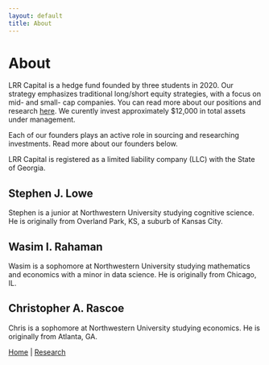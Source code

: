 ```yaml
---
layout: default
title: About
---
```

# About

LRR Capital is a hedge fund founded by three students in 2020. Our strategy emphasizes traditional long/short equity strategies, with a focus on mid- and small- cap companies. You can read more about our positions and research <a href="/research">here</a>. We curently invest approximately $12,000 in total assets under management.

Each of our founders plays an active role in sourcing and researching investments. Read more about our founders below.

LRR Capital is registered as a limited liability company (LLC) with the State of Georgia. 

## Stephen J. Lowe

Stephen is a junior at Northwestern University studying cognitive science. He is originally from Overland Park, KS, a suburb of Kansas City. 

## Wasim I. Rahaman

Wasim is a sophomore at Northwestern University studying mathematics and economics with a minor in data science. He is originally from Chicago, IL.
 
## Christopher A. Rascoe

Chris is a sophomore at Northwestern University studying economics. He is originally from Atlanta, GA. 


<a href="/index">Home</a> | <a href="/research">Research</a>
